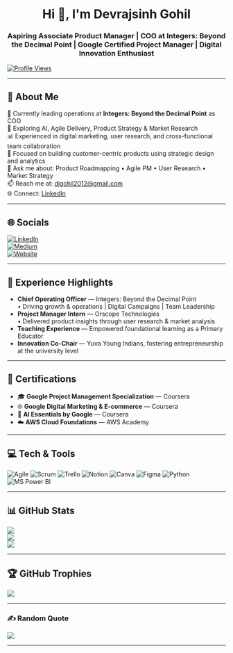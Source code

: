 <h1 align="center">Hi 👋, I'm Devrajsinh Gohil</h1>
<h3 align="center">Aspiring Associate Product Manager | COO at Integers: Beyond the Decimal Point | Google Certified Project Manager | Digital Innovation Enthusiast</h3>



[![Profile Views](https://hits.seeyoufarm.com/api/count/incr/badge.svg?url=https://github.com/devrajsinh2012&count_bg=%237E3AF2&title_bg=%237E3AF2&icon=github.svg&title=Profile%20Views&edge_flat=true)](https://hits.seeyoufarm.com)

---

## 💫 About Me
🔭 Currently leading operations at **Integers: Beyond the Decimal Point** as COO  
🌱 Exploring AI, Agile Delivery, Product Strategy & Market Research  
📊 Experienced in digital marketing, user research, and cross-functional team collaboration  
🎯 Focused on building customer-centric products using strategic design and analytics  
💬 Ask me about: Product Roadmapping • Agile PM • User Research • Market Strategy  
📫 Reach me at: djgohil2012@gmail.com  
🌐 Connect: [LinkedIn](https://linkedin.com/in/devrajsinh2012)

---

## 🌐 Socials
[![LinkedIn](https://img.shields.io/badge/LinkedIn-%230077B5.svg?logo=linkedin&logoColor=white)](https://linkedin.com/in/devrajsinh2012)  
[![Medium](https://img.shields.io/badge/Medium-12100E?logo=medium&logoColor=white)](https://medium.com/)  
[![Website](https://img.shields.io/badge/Portfolio-black?style=flat&logo=firefox&logoColor=#FF7139)](https://github.com/devrajsinh2012)

---

## 💼 Experience Highlights
- **Chief Operating Officer** — Integers: Beyond the Decimal Point  
  • Driving growth & operations | Digital Campaigns | Team Leadership  
- **Project Manager Intern** — Orscope Technologies  
  • Delivered product insights through user research & market analysis  
- **Teaching Experience** — Empowered foundational learning as a Primary Educator  
- **Innovation Co-Chair** — Yuva Young Indians, fostering entrepreneurship at the university level  

---

## 🧠 Certifications
- 🎓 **Google Project Management Specialization** — Coursera  
- 🌐 **Google Digital Marketing & E-commerce** — Coursera  
- 🧠 **AI Essentials by Google** — Coursera  
- ☁️ **AWS Cloud Foundations** — AWS Academy  

---

## 💻 Tech & Tools
![Agile](https://img.shields.io/badge/Agile-0052CC?style=for-the-badge&logo=jira&logoColor=white)
![Scrum](https://img.shields.io/badge/Scrum-%23026AA7.svg?style=for-the-badge&logo=scrumalliance&logoColor=white)
![Trello](https://img.shields.io/badge/Trello-%23026AA7.svg?style=for-the-badge&logo=Trello&logoColor=white)
![Notion](https://img.shields.io/badge/Notion-black?style=for-the-badge&logo=notion&logoColor=white)
![Canva](https://img.shields.io/badge/Canva-%2300C4CC.svg?style=for-the-badge&logo=Canva&logoColor=white)
![Figma](https://img.shields.io/badge/Figma-%23F24E1E.svg?style=for-the-badge&logo=figma&logoColor=white)
![Python](https://img.shields.io/badge/Python-3776AB?style=for-the-badge&logo=python&logoColor=white)
![MS Power BI](https://img.shields.io/badge/PowerBI-F2C811?style=for-the-badge&logo=powerbi&logoColor=black)

---

## 📊 GitHub Stats
![](https://github-readme-stats.vercel.app/api?username=devrajsinh2012&theme=tokyonight&show_icons=true&hide_border=true)  
![](https://github-readme-streak-stats.herokuapp.com/?user=devrajsinh2012&theme=tokyonight&hide_border=true)  
![](https://github-readme-stats.vercel.app/api/top-langs/?username=devrajsinh2012&layout=compact&theme=tokyonight&hide_border=true)

---

## 🏆 GitHub Trophies
![](https://github-profile-trophy.vercel.app/?username=devrajsinh2012&theme=tokyonight&no-frame=true)

---

### ✍️ Random Quote
![](https://quotes-github-readme.vercel.app/api?type=horizontal&theme=tokyonight)

---


